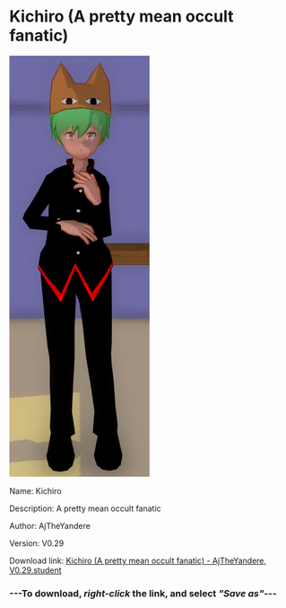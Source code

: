 # Kichiro (A pretty mean occult fanatic)

<img src = "https://raw.githubusercontent.com/Arbiter1223/Daigaku-Gurashi-Custom-Students/master/Students/Files/Kichiro%20(A%20pretty%20mean%20occult%20fanatic).png">

Name: Kichiro

Description: A pretty mean occult fanatic

Author: AjTheYandere

Version: V0.29

Download link: <a href="https://raw.githubusercontent.com/Arbiter1223/Daigaku-Gurashi-Custom-Students/master/Students/Files/Kichiro%20(A%20pretty%20mean%20occult%20fanatic)%20-%20AjTheYandere%2C%20V0.29.student">Kichiro (A pretty mean occult fanatic) - AjTheYandere, V0.29.student</a>

### ---**To download, _right-click_ the link, and select _"Save as"_**---
